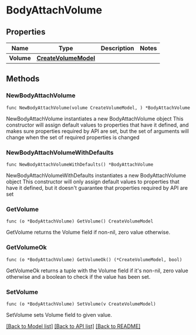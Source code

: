 # BodyAttachVolume

## Properties

Name | Type | Description | Notes
------------ | ------------- | ------------- | -------------
**Volume** | [**CreateVolumeModel**](CreateVolumeModel.md) |  | 

## Methods

### NewBodyAttachVolume

`func NewBodyAttachVolume(volume CreateVolumeModel, ) *BodyAttachVolume`

NewBodyAttachVolume instantiates a new BodyAttachVolume object
This constructor will assign default values to properties that have it defined,
and makes sure properties required by API are set, but the set of arguments
will change when the set of required properties is changed

### NewBodyAttachVolumeWithDefaults

`func NewBodyAttachVolumeWithDefaults() *BodyAttachVolume`

NewBodyAttachVolumeWithDefaults instantiates a new BodyAttachVolume object
This constructor will only assign default values to properties that have it defined,
but it doesn't guarantee that properties required by API are set

### GetVolume

`func (o *BodyAttachVolume) GetVolume() CreateVolumeModel`

GetVolume returns the Volume field if non-nil, zero value otherwise.

### GetVolumeOk

`func (o *BodyAttachVolume) GetVolumeOk() (*CreateVolumeModel, bool)`

GetVolumeOk returns a tuple with the Volume field if it's non-nil, zero value otherwise
and a boolean to check if the value has been set.

### SetVolume

`func (o *BodyAttachVolume) SetVolume(v CreateVolumeModel)`

SetVolume sets Volume field to given value.



[[Back to Model list]](../README.md#documentation-for-models) [[Back to API list]](../README.md#documentation-for-api-endpoints) [[Back to README]](../README.md)


